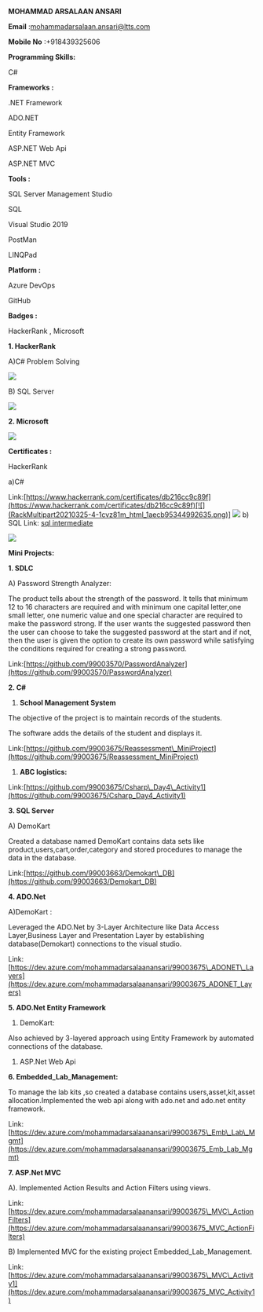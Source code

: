 
**MOHAMMAD ARSALAAN ANSARI**

**Email**  :[mohammadarsalaan.ansari@ltts.com](mailto:mohammadarsalaan.ansari@ltts.com)

**Mobile No**  :+918439325606

**Programming Skills:**

C#

**Frameworks :**

.NET Framework

ADO.NET

Entity Framework

ASP.NET Web Api

ASP.NET MVC

**Tools :**

SQL Server Management Studio

SQL

Visual Studio 2019

PostMan

LINQPad

**Platform :**

Azure DevOps

GitHub

**Badges :**

HackerRank , Microsoft

**1. HackerRank**

A)C# Problem Solving

![](https://github.com/99003675/MyProfile/blob/main/Badges/ProblemSolving.PNG?raw=true)

B) SQL Server

![](https://github.com/99003675/MyProfile/blob/main/Badges/SQL.PNG?raw=true)

**2. Microsoft**

![](https://github.com/99003675/MyProfile/blob/main/Badges/Screenshot%20(10).png?raw=true)

**Certificates :**

HackerRank

a)C#

Link:[https://www.hackerrank.com/certificates/db216cc9c89f](https://www.hackerrank.com/certificates/db216cc9c89f)[![](RackMultipart20210325-4-1cvz81m_html_1aecb95344992635.png)]
![](https://github.com/99003675/MyProfile/blob/main/Badges/download.png?raw=true)
b) SQL
Link: [sql intermediate](https://www.hackerrank.com/certificates/5c2191e8545b)

![](https://github.com/99003675/MyProfile/blob/main/Badges/SQLIntermediate.png?raw=true)

**Mini Projects:**

**1. SDLC**

A) Password Strength Analyzer:

The product tells about the strength of the password. It tells that minimum 12 to 16 characters are required and with minimum one capital letter,one small letter, one numeric value and one special character are required to make the password strong. If the user wants the suggested password then the user can choose to take the suggested password at the start and if not, then the user is given the option to create its own password while satisfying the conditions required for creating a strong password.

Link:[https://github.com/99003570/PasswordAnalyzer](https://github.com/99003570/PasswordAnalyzer)

**2. C#**

1. **School Management System**

The objective of the project is to maintain records of the students.

The software adds the details of the student and displays it.

Link:[https://github.com/99003675/Reassessment\_MiniProject](https://github.com/99003675/Reassessment_MiniProject)

1. **ABC logistics:**

Link:[https://github.com/99003675/Csharp\_Day4\_Activity1](https://github.com/99003675/Csharp_Day4_Activity1)

**3. SQL Server**

A) DemoKart

Created a database named DemoKart contains data sets like product,users,cart,order,category and stored procedures to manage the data in the database.

Link:[https://github.com/99003663/Demokart\_DB](https://github.com/99003663/Demokart_DB)

**4. ADO.Net**

A)DemoKart :

Leveraged the ADO.Net by 3-Layer Architecture like Data Access Layer,Business Layer and Presentation Layer by establishing database(Demokart) connections to the visual studio.

Link:[https://dev.azure.com/mohammadarsalaanansari/99003675\_ADONET\_Layers](https://dev.azure.com/mohammadarsalaanansari/99003675_ADONET_Layers)

**5. ADO.Net Entity Framework**

1. DemoKart:

Also achieved by 3-layered approach using Entity Framework by automated connections of the database.

1. ASP.Net Web Api

**6. Embedded\_Lab\_Management:**

To manage the lab kits ,so created a database contains users,asset,kit,asset allocation.Implemented the web api along with ado.net and ado.net entity framework.

Link:[https://dev.azure.com/mohammadarsalaanansari/99003675\_Emb\_Lab\_Mgmt](https://dev.azure.com/mohammadarsalaanansari/99003675_Emb_Lab_Mgmt)

**7. ASP.Net MVC**

A). Implemented Action Results and Action Filters using views.

Link:[https://dev.azure.com/mohammadarsalaanansari/99003675\_MVC\_ActionFilters](https://dev.azure.com/mohammadarsalaanansari/99003675_MVC_ActionFilters)

B) Implemented MVC for the existing project Embedded\_Lab\_Management.

Link:[https://dev.azure.com/mohammadarsalaanansari/99003675\_MVC\_Activity1](https://dev.azure.com/mohammadarsalaanansari/99003675_MVC_Activity1)

